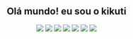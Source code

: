 <h2 align="center">Olá mundo! eu sou o <b>kikuti</b><br></h2>
<div align="center">
  <img src="https://img.shields.io/badge/html%205-grey?style=for-the-badge&logo=html5&logoColor=white&labelColor=8E2DE2" />
  <img src="https://img.shields.io/badge/css%203-grey?style=for-the-badge&logo=css3&logoColor=white&labelColor=8E2DE2" />
  <img src="https://img.shields.io/badge/-JavaScript-grey?style=for-the-badge&logo=javascript&logoColor=white&labelColor=8E2DE2" />
  <img src="https://img.shields.io/badge/-git-grey?style=for-the-badge&logo=git&logoColor=white&labelColor=8E2DE2" />
  <img src="https://img.shields.io/badge/-github-grey?style=for-the-badge&logo=github&logoColor=white&labelColor=8E2DE2" />
  
  <img src="https://github-readme-stats.vercel.app/api?username=kikuti-fullstack&show_icons=true&theme=radical&title_color=8E2DE2&text_color=fff&icon_color=8E2DE2">

  <img src="https://github-readme-stats.vercel.app/api/top-langs/?username=kikuti-fullstack&theme=radical&title_color=8E2DE2&text_color=fff" />
</div>

